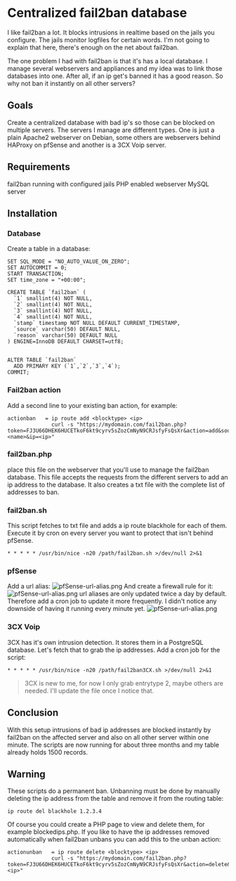 # Centralized fail2ban database

I like fail2ban a lot. It blocks intrusions in realtime based on the jails you configure. The jails monitor logfiles for certain words. I'm not going to explain that here, there's enough on the net about fail2ban.

The one problem I had with fail2ban is that it's has a local database. I manage several webservers and appliances and my idea was to link those databases into one. After all, if an ip get's banned it has a good reason. So why not ban it instantly on all other servers? 

## Goals
Create a centralized database with bad ip's so those can be blocked on multiple servers. The servers I manage are different types. One is just a plain Apache2 webserver on Debian, some others are webservers behind HAProxy on pfSense and another is a 3CX Voip server. 

## Requirements
fail2ban running with configured jails
PHP enabled webserver
MySQL server

## Installation
### Database
Create a table in a database:
```mysql
SET SQL_MODE = "NO_AUTO_VALUE_ON_ZERO";
SET AUTOCOMMIT = 0;
START TRANSACTION;
SET time_zone = "+00:00";

CREATE TABLE `fail2ban` (
  `1` smallint(4) NOT NULL,
  `2` smallint(4) NOT NULL,
  `3` smallint(4) NOT NULL,
  `4` smallint(4) NOT NULL,
  `stamp` timestamp NOT NULL DEFAULT CURRENT_TIMESTAMP,
  `source` varchar(50) DEFAULT NULL,
  `reason` varchar(50) DEFAULT NULL
) ENGINE=InnoDB DEFAULT CHARSET=utf8;


ALTER TABLE `fail2ban`
  ADD PRIMARY KEY (`1`,`2`,`3`,`4`);
COMMIT;
```

### Fail2ban action
Add a second line to your existing ban action, for example:
```
actionban   = ip route add <blocktype> <ip> 
              curl -s "https://mydomain.com/fail2ban.php?token=FJ3U66DHEK6HUCETkoF6kt9cyrv5sZozCmNyN9CRJsfyFsQsXr&action=add&source=myfirstserver&reason=<name>&ip=<ip>"
  ```

### fail2ban.php
place this file on the webserver that you'll use to manage the fail2ban database. This file accepts the requests from the different servers to add an ip address to the database. It also creates a txt file with the complete list of addresses to ban.

### fail2ban.sh
This script fetches to txt file and adds a ip route blackhole for each of them. Execute it by cron on every server you want to protect that isn't behind pfSense.
```
* * * * * /usr/bin/nice -n20 /path/fail2ban.sh >/dev/null 2>&1
```

### pfSense
Add a url alias:
![pfSense-url-alias.png](https://egregius.be/files/github/pfSense-url-alias.png)
And create a firewall rule for it:
![pfSense-url-alias.png](https://egregius.be/files/github/pfSense-firewall-rule.png)
url aliases are only updated twice a day by default. Therefore add a cron job to update it more frequently. I didn't notice any downside of having it running every minute yet.
![pfSense-url-alias.png](https://egregius.be/files/github/pfSense-cron.png)

### 3CX Voip
3CX has it's own intrusion detection. It stores them in a PostgreSQL database. Let's fetch that to grab the ip addresses.
Add a cron job for the script:
```
* * * * * /usr/bin/nice -n20 /path/fail2ban3CX.sh >/dev/null 2>&1
```
> 3CX is new to me, for now I only grab entrytype 2, maybe others are needed. I'll update the file once I notice that.

## Conclusion
With this setup intrusions of bad ip addresses are blocked instantly by fail2ban on the affected server and also on all other server within one minute. The scripts are now running for about three months and my table already holds 1500 records.
## Warning
These scripts do a permanent ban. Unbanning must be done by manually deleting the ip address from the table and remove it from the routing table:
```shell
ip route del blackhole 1.2.3.4
```
Of course you could create a PHP page to view and delete them, for example blockedips.php.
If you like to have the ip addresses removed automatically when fail2ban unbans you can add this to the unban action:
```
actionunban   = ip route delete <blocktype> <ip> 
              curl -s "https://mydomain.com/fail2ban.php?token=FJ3U66DHEK6HUCETkoF6kt9cyrv5sZozCmNyN9CRJsfyFsQsXr&action=delete&ip=<ip>"
  ```

